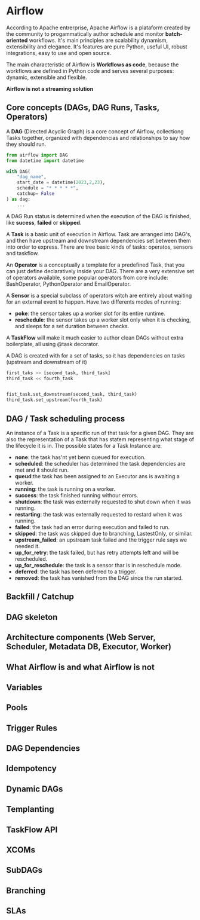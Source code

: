# Airflow

According to Apache entrerprise, Apache Airflow is a plataform created by the community to progammatically author schedule and monitor **batch-oriented** workflows. It's main principles are scalability dynamism, extensibility and elegance. It's features are pure Python, useful UI, robust integrations, easy to use and open source.

The main characteristic of Airflow is **Workflows as code**, because the workflows are defined in Python code and serves several purposes: dynamic, extensible and flexible.

**Airflow is not a streaming solution**

## Core concepts (DAGs, DAG Runs, Tasks, Operators)

A **DAG** (Directed Acyclic Graph) is a core concept of Airflow, collectiong Tasks together, organized with dependencias and relationships to say how they should run.

```python
from airflow import DAG
from datetime import datetime

with DAG(
    "dag_name",
    start_date = datetime(2023,2,23),
    schedule = "* * * * *",
    catchup= False
) as dag:
    ...
```

A DAG Run status is determined when the execution of the DAG is finished, like **sucess**, **failed** or **skipped**.

A **Task** is a basic unit of execution in Airflow. Task are arranged into DAG's, and then have upstream and downstream dependencies set between them into order to express. There are tree basic kinds of tasks: operatos, sensors and taskflow.

An **Operator** is a conceptually a template for a predefined Task, that you can just define declaratively inside your DAG. There are a very extensive set of operators available, some popular operators from core include: BashOperator, PythonOperator and EmailOperator.

A **Sensor** is a special subclass of operators witch are entirely about waiting for an external event to happen. Have two differents modes of running:

- **poke**: the sensor takes up a worker slot for its entire runtime.
- **reschedule**: the sensor takes up a worker slot only when it is checking, and sleeps for a set duration between checks.

A **TaskFlow** will make it much easier to author clean DAGs without extra boilerplate, all using @task decorator.

A DAG is created with for a set of tasks, so it has dependencies on tasks (upstream and downstream of it)

```python
first_taks >> [second_task, third_task]
third_task << fourth_task


fist_task.set_downstream(second_task, third_task)
third_task.set_upstream(fourth_task)
```

## DAG / Task scheduling process

An instance of a Task is a specific run of that task for a given DAG. They are also the representation of a Task that has statem representing what stage of the lifecycle it is in. The possible states for a Task Instance are:

- **none**: the task has'nt yet benn queued for execution.
- **scheduled**: the scheduler has determined the task dependencies are met and it should run.
- **queud**:the task has been assigned to an Executor ans is awaiting a worker.
- **running**: the task is running on a worker.
- **success**: the task finished running withour errors.
- **shutdown**: the task was externally requested to shut down when it was running.
- **restarting**: the task was externally requested to restard when it was running.
- **failed**: the task had an error during execution and failed to run.
- **skipped**: the task was skipped due to branching, LastestOnly, or similar.
- **upstream_failed**: an upstream task failed and the trigger rule says we needed it.
- **up_for_retry**: the task failed, but has retry attempts left and will be rescheduled.
- **up_for_reschedule**: the task is a sensor thar is in reschedule mode.
- **deferred**: the task has been deferred to a trigger.
- **removed**: the task has vanished from the DAG since the run started.

## Backfill / Catchup

## DAG skeleton

## Architecture components (Web Server, Scheduler, Metadata DB, Executor, Worker)



## What Airflow is and what Airflow is not




## Variables

## Pools

## Trigger Rules

## DAG Dependencies

## Idempotency

## Dynamic DAGs

## Templanting

## TaskFlow API

## XCOMs

## SubDAGs

## Branching

## SLAs